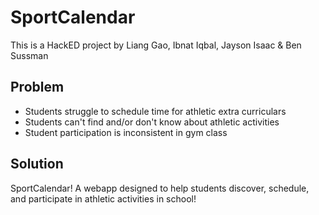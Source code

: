 # SportCalendar
This is a HackED project by Liang Gao, Ibnat Iqbal, Jayson Isaac & Ben Sussman
## Problem
* Students struggle to schedule time for athletic extra curriculars
* Students can't find and/or don't know about athletic activities
* Student participation is inconsistent in gym class
## Solution
SportCalendar! A webapp designed to help students discover, schedule, and participate in athletic activities in school!
